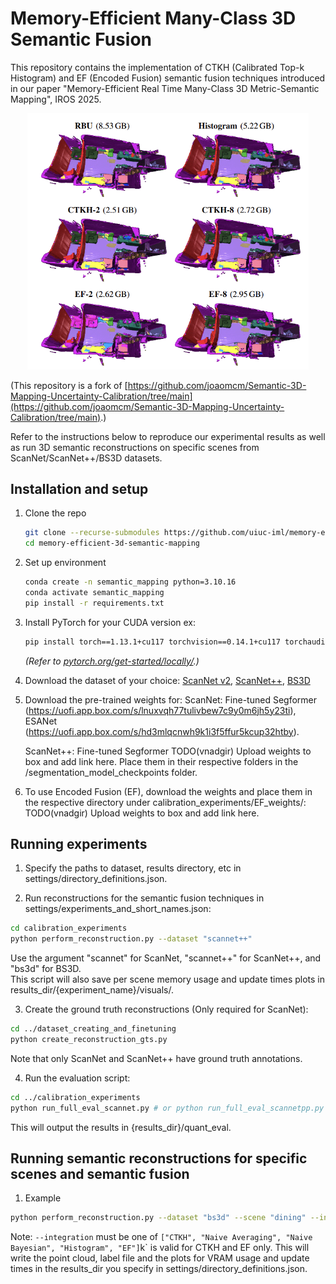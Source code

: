 # Memory-Efficient Many-Class 3D Semantic Fusion
This repository contains the implementation of CTKH (Calibrated Top-k Histogram) and EF (Encoded Fusion) semantic fusion techniques introduced in our paper "Memory-Efficient Real Time Many-Class 3D Metric-Semantic Mapping", IROS 2025. 

<p align="center">
<img src="utils/fig1.png" width=450>
</p>

(This repository is a fork of [https://github.com/joaomcm/Semantic-3D-Mapping-Uncertainty-Calibration/tree/main](https://github.com/joaomcm/Semantic-3D-Mapping-Uncertainty-Calibration/tree/main).)

Refer to the instructions below to reproduce our experimental results as well as run 3D semantic reconstructions on specific scenes from ScanNet/ScanNet++/BS3D datasets.
## Installation and setup
1. Clone the repo
    ```bash
    git clone --recurse-submodules https://github.com/uiuc-iml/memory-efficient-3d-semantic-mapping.git
    cd memory-efficient-3d-semantic-mapping
    ```
2. Set up environment
    ```bash
    conda create -n semantic_mapping python=3.10.16
    conda activate semantic_mapping
    pip install -r requirements.txt
    ```

3.  Install PyTorch for your CUDA version
    ex:
    ```bash
    pip install torch==1.13.1+cu117 torchvision==0.14.1+cu117 torchaudio==0.13.1  --extra-index-url https://download.pytorch.org/whl/cu117
    ```
    *(Refer to [pytorch.org/get-started/locally/](https://pytorch.org/get-started/locally/).)*

4. Download the dataset of your choice: [ScanNet v2](https://github.com/ScanNet/ScanNet), [ScanNet++](https://kaldir.vc.in.tum.de/scannetpp/), [BS3D](https://etsin.fairdata.fi/dataset/3836511a-29ba-4703-98b6-40e59bb5cd50)

5. Download the pre-trained weights for:
   ScanNet: Fine-tuned Segformer (https://uofi.app.box.com/s/lnuxvqh77tulivbew7c9y0m6jh5y23ti),
    ESANet (https://uofi.app.box.com/s/hd3mlqcnwh9k1i3f5ffur5kcup32htby).

   ScanNet++: Fine-tuned Segformer TODO(vnadgir) Upload weights to box and add link here.
   Place them in their respective folders in the /segmentation_model_checkpoints folder.

6. To use Encoded Fusion (EF), download the weights and place them in the respective directory under calibration_experiments/EF_weights/: TODO(vnadgir) Upload weights to box and add link here.

## Running experiments
1. Specify the paths to dataset, results directory, etc in settings/directory_definitions.json.

2. Run reconstructions for the semantic fusion techniques in settings/experiments_and_short_names.json:
```bash
cd calibration_experiments
python perform_reconstruction.py --dataset "scannet++"
```
Use the argument "scannet" for ScanNet, "scannet++" for ScanNet++, and "bs3d" for BS3D.  
This script will also save per scene memory usage and update times plots in results_dir/{experiment_name}/visuals/.

3. Create the ground truth reconstructions (Only required for ScanNet):
```bash
cd ../dataset_creating_and_finetuning
python create_reconstruction_gts.py
```
Note that only ScanNet and ScanNet++ have ground truth annotations.

4. Run the evaluation script:
```bash
cd ../calibration_experiments
python run_full_eval_scannet.py # or python run_full_eval_scannetpp.py
```
This will output the results in {results_dir}/quant_eval.

## Running semantic reconstructions for specific scenes and semantic fusion
1. Example
```bash
python perform_reconstruction.py --dataset "bs3d" --scene "dining" --integration "CTKH" --k 4
```

Note: `--integration` must be one of `["CTKH", "Naive Averaging", "Naive Bayesian", "Histogram", "EF"]`k` is valid for CTKH and EF only.
This will write the point cloud, label file and the plots for VRAM usage and update times in the results_dir you specify in settings/directory_definitions.json.

